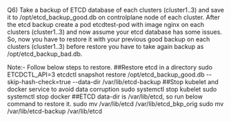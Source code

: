 Q6) Take a backup of ETCD database of each clusters (cluster1..3) and save it to /opt/etcd_backup_good.db on 
    controlplane node of each cluster.
    After the etcd backup create a pod etcdtest-pod with image nginx on each clusters (cluster1..3) 
    and now assume your etcd database has some issues. So, now you have to restore it with your previous 
    good backup on each clusters (cluster1..3) before restore you have to take again backup as /opt/etcd_backup_bad.db.

Note:- Follow below steps to restore.
##Restore etcd in a directory
sudo ETCDCTL_API=3 etcdctl snapshot restore /opt/etcd_backup_good.db --skip-hash-check=true --data-dir /var/lib/etcd-backup
##Stop kubelet and docker service to avoid data corruption
sudo systemctl stop kubelet
sudo systemctl stop docker
##ETCD data-dir is /var/lib/etcd, so run below command to restore it.
sudo mv /var/lib/etcd /var/lib/etcd_bkp_orig
sudo mv /var/lib/etcd-backup /var/lib/etcd
